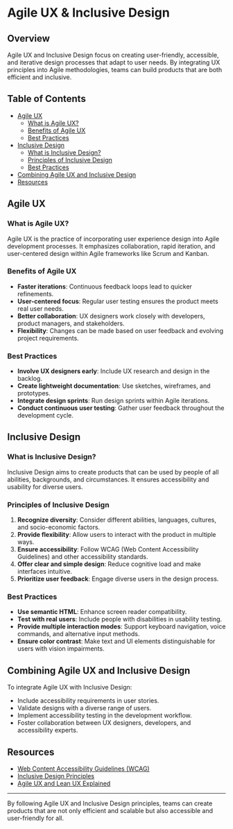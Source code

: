 # Agile UX & Inclusive Design

## Overview
Agile UX and Inclusive Design focus on creating user-friendly, accessible, and iterative design processes that adapt to user needs. By integrating UX principles into Agile methodologies, teams can build products that are both efficient and inclusive.

## Table of Contents
- [Agile UX](#agile-ux)
  - [What is Agile UX?](#what-is-agile-ux)
  - [Benefits of Agile UX](#benefits-of-agile-ux)
  - [Best Practices](#best-practices)
- [Inclusive Design](#inclusive-design)
  - [What is Inclusive Design?](#what-is-inclusive-design)
  - [Principles of Inclusive Design](#principles-of-inclusive-design)
  - [Best Practices](#best-practices-1)
- [Combining Agile UX and Inclusive Design](#combining-agile-ux-and-inclusive-design)
- [Resources](#resources)

## Agile UX
### What is Agile UX?
Agile UX is the practice of incorporating user experience design into Agile development processes. It emphasizes collaboration, rapid iteration, and user-centered design within Agile frameworks like Scrum and Kanban.

### Benefits of Agile UX
- **Faster iterations**: Continuous feedback loops lead to quicker refinements.
- **User-centered focus**: Regular user testing ensures the product meets real user needs.
- **Better collaboration**: UX designers work closely with developers, product managers, and stakeholders.
- **Flexibility**: Changes can be made based on user feedback and evolving project requirements.

### Best Practices
- **Involve UX designers early**: Include UX research and design in the backlog.
- **Create lightweight documentation**: Use sketches, wireframes, and prototypes.
- **Integrate design sprints**: Run design sprints within Agile iterations.
- **Conduct continuous user testing**: Gather user feedback throughout the development cycle.

## Inclusive Design
### What is Inclusive Design?
Inclusive Design aims to create products that can be used by people of all abilities, backgrounds, and circumstances. It ensures accessibility and usability for diverse users.

### Principles of Inclusive Design
1. **Recognize diversity**: Consider different abilities, languages, cultures, and socio-economic factors.
2. **Provide flexibility**: Allow users to interact with the product in multiple ways.
3. **Ensure accessibility**: Follow WCAG (Web Content Accessibility Guidelines) and other accessibility standards.
4. **Offer clear and simple design**: Reduce cognitive load and make interfaces intuitive.
5. **Prioritize user feedback**: Engage diverse users in the design process.

### Best Practices
- **Use semantic HTML**: Enhance screen reader compatibility.
- **Test with real users**: Include people with disabilities in usability testing.
- **Provide multiple interaction modes**: Support keyboard navigation, voice commands, and alternative input methods.
- **Ensure color contrast**: Make text and UI elements distinguishable for users with vision impairments.

## Combining Agile UX and Inclusive Design
To integrate Agile UX with Inclusive Design:
- Include accessibility requirements in user stories.
- Validate designs with a diverse range of users.
- Implement accessibility testing in the development workflow.
- Foster collaboration between UX designers, developers, and accessibility experts.

## Resources
- [Web Content Accessibility Guidelines (WCAG)](https://www.w3.org/WAI/standards-guidelines/wcag/)
- [Inclusive Design Principles](https://inclusivedesignprinciples.org/)
- [Agile UX and Lean UX Explained](https://www.nngroup.com/articles/lean-ux-agile-ux/)

---
By following Agile UX and Inclusive Design principles, teams can create products that are not only efficient and scalable but also accessible and user-friendly for all.
